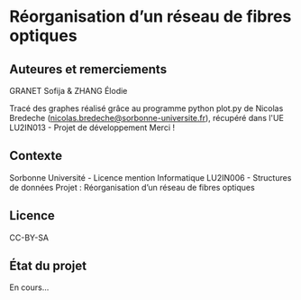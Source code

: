 # Réorganisation d’un réseau de fibres optiques

## Auteures et remerciements
GRANET Sofija & ZHANG Élodie

Tracé des graphes réalisé grâce au programme python plot.py de Nicolas Bredeche (nicolas.bredeche@sorbonne-universite.fr), récupéré dans l'UE LU2IN013 - Projet de développement
Merci !

## Contexte
Sorbonne Université - Licence mention Informatique
LU2IN006 - Structures de données
Projet : Réorganisation d’un réseau de fibres optiques 

## Licence
CC-BY-SA

## État du projet
En cours...